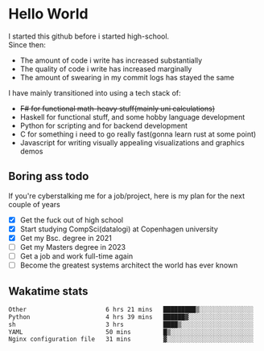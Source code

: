 # Hello World

I started this github before i started high-school.  
Since then:
- The amount of code i write has increased substantially
- The quality of code i write has increased marginally
- The amount of swearing in my commit logs has stayed the same

I have mainly transitioned into using a tech stack of:
- ~~F# for functional math-heavy stuff(mainly uni calculations)~~
- Haskell for functional stuff, and some hobby language development
- Python for scripting and for backend development
- C for something i need to go really fast(gonna learn rust at some point)
- Javascript for writing visually appealing visualizations and graphics demos

## Boring ass todo
If you're cyberstalking me for a job/project, here is my plan for the next couple of years
- [x] Get the fuck out of high school
- [x] Start studying CompSci(datalogi) at Copenhagen university
- [x] Get my Bsc. degree in 2021
- [ ] Get my Masters degree in 2023
- [ ] Get a job and work full-time again
- [ ] Become the greatest systems architect the world has ever known

## Wakatime stats
<!--START_SECTION:waka-->

```txt
Other                      6 hrs 21 mins   █████████▒░░░░░░░░░░░░░░░   36.96 %
Python                     4 hrs 39 mins   ██████▓░░░░░░░░░░░░░░░░░░   27.12 %
sh                         3 hrs           ████▒░░░░░░░░░░░░░░░░░░░░   17.51 %
YAML                       50 mins         █▒░░░░░░░░░░░░░░░░░░░░░░░   04.91 %
Nginx configuration file   31 mins         ▓░░░░░░░░░░░░░░░░░░░░░░░░   03.09 %
```

<!--END_SECTION:waka-->
